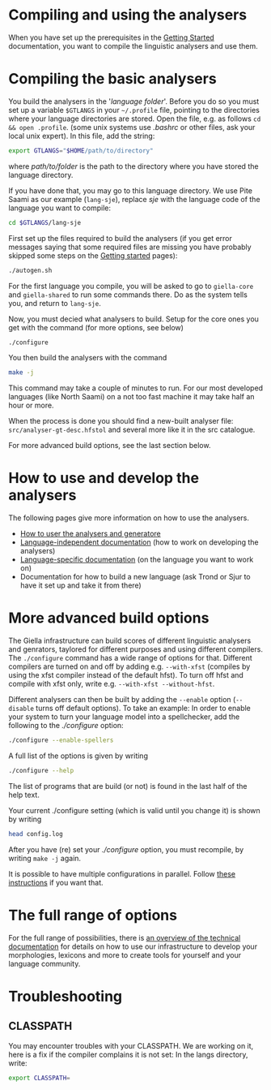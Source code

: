 # Compiling and using the analysers

When you have set up the prerequisites in the [Getting Started](GettingStarted.html) documentation,
you want to compile the linguistic analysers and use them.

# Compiling the basic analysers

You build the analysers in the '_language folder_'. Before you do so you must set up a variable `$GTLANGS` in your `~/.profile` file, pointing to the directories where your language directories are stored. Open the file, e.g. as follows `cd && open .profile`. (some unix systems use _.bashrc_ or other files, ask your local unix expert). In this file, add the string:

```sh
export GTLANGS="$HOME/path/to/directory"
```

where _path/to/folder_ is the path to the directory where you have stored the language directory.

If you have done that, you may go to this language directory. We use Pite Saami as our example (`lang-sje`), replace _sje_ with the language code of the language you want to compile:

```sh
cd $GTLANGS/lang-sje
```

First set up the files required to build the analysers (if you get error messages saying that some required files are missing you have probably skipped some steps on the [Getting started](GettingStarted.html) pages):

```sh
./autogen.sh
```

For the first language you compile, you will be asked to go to `giella-core` and `giella-shared` to run some commands there. Do as the system tells you, and return to `lang-sje`.

Now, you must decied what analysers to build. Setup for the core ones you get with the command (for more options, see below)

```sh
./configure
```

You then build the analysers with the command

```sh
make -j
```

This command may take a couple of minutes to run. For our most developed languages (like North Saami) on a not too fast machine it may take half an hour or more.

When the process is done you should find a new-built analyser file: `src/analyser-gt-desc.hfstol` and several more like it in the src catalogue.

For more advanced build options, see the last section below.

# How to use and develop the analysers

The following pages give more information on how to use the analysers.

- [How to user the analysers and generatore](../tools/docu-sme-manual.html)
- [Language-independent documentation](../lang/common/index.html) (how to work on developing the analysers)
- [Language-specific documentation](lang/index.html) (on the language you want to work on)
- Documentation for how to build a new language (ask Trond or Sjur to have it set up and take it from there)

# More advanced build options

The Giella infrastructure can build scores of different linguistic analysers and genrators, taylored for different purposes and using different compilers. The `./configure` command has a wide range of options for that. Different compilers are turned on and off by adding e.g. `--with-xfst` (compiles by using the xfst compiler instead of the default hfst). To turn off hfst and compile with xfst only, write e.g. `--with-xfst --without-hfst`.

Different analysers can then be built by adding the `--enable` option (`--disable` turns off default options). To take an example: In order to enable your system to turn your language model into a spellchecker, add the following to the _./configure_ option:

```sh
./configure --enable-spellers
```

A full list of the options is given by writing

```sh
./configure --help
```

The list of programs that are build (or not) is found in the last half of the help text.

Your current ./configure setting (which is valid until you change it) is shown by writing

```sh
head config.log
```

After you have (re) set your _./configure_ option, you must recompile, by writing `make -j` again.

It is possible to have multiple configurations in parallel. Follow
[these instructions](MultipleConfigurationsAndOutOfSourceBuilding.md)
if you want that.

# The full range of options

For the full range of possibilities, there is
[an overview of the technical documentation](Infrastructure.md) for details on how to use our infrastructure to develop your morphologies, lexicons and more to create tools for yourself and your language community.

# Troubleshooting

## CLASSPATH

You may encounter troubles with your CLASSPATH. We are working on it,
here is a fix if the compiler complains it is not set:
In the langs directory, write:

```sh
export CLASSPATH=
```
